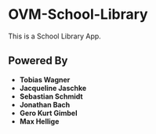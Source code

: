 # OVM-School-Library
   
This is a School Library App. 
    
## Powered By 
- **Tobias Wagner**
- **Jacqueline Jaschke**
- **Sebastian Schmidt**
- **Jonathan Bach**
- **Gero Kurt Gimbel**
- **Max Hellige**
